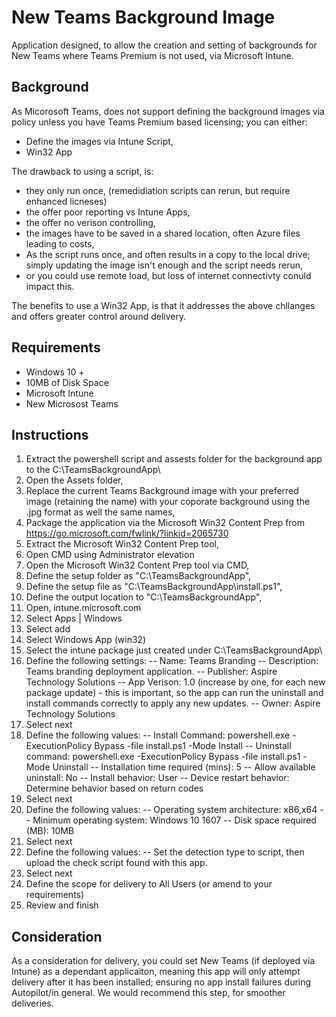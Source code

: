 # New Teams Background Image
Application designed, to allow the creation and setting of backgrounds for New Teams where Teams Premium is not used, via Microsoft Intune. 

## Background
As Micorosoft Teams, does not support defining the background images via policy unless you have Teams Premium based licensing; you can either:
- Define the images via Intune Script,
- Win32 App

The drawback to using a script, is:
- they only run once, (remedidiation scripts can rerun, but require enhanced licneses)
- the offer poor reporting vs Intune Apps,
- the offer no verison controlling,
- the images have to be saved in a shared location, often Azure files leading to costs,
- As the script runs once, and often results in a copy to the local drive; simply updating the image isn't enough and the script needs rerun,
- or you could use remote load, but loss of internet connectivty conuld impact this.

The benefits to use a Win32 App, is that it addresses the above chllanges and offers greater control around delivery. 

## Requirements
- Windows 10 +
- 10MB of Disk Space
- Microsoft Intune
- New Microsost Teams

## Instructions

1. Extract the powershell script and assests folder for the background app to the C:\TeamsBackgroundApp\
2. Open the Assets folder,
3. Replace the current Teams Background image with your preferred image (retaining the name) with your coporate background using the .jpg format as well the same names,
4. Package the application via the Microsoft Win32 Content Prep from https://go.microsoft.com/fwlink/?linkid=2065730
5. Extract the Microsoft Win32 Content Prep tool,
6. Open CMD using Administrator elevation
7. Open the Microsoft Win32 Content Prep tool via CMD,
8. Define the setup folder as "C:\TeamsBackgroundApp",
9. Define the setup file as "C:\TeamsBackgroundApp\install.ps1",
10. Define the output location to "C:\TeamsBackgroundApp",
11. Open, intune.microsoft.com
12. Select Apps | Windows
13. Select add
14. Select Windows App (win32)
15. Select the intune package just created under C:\TeamsBackgroundApp\
16. Define the following settings:
-- Name: Teams Branding
-- Description: Teams branding deployment application.
-- Publisher: Aspire Technology Solutions
-- App Verison: 1.0 (increase by one, for each new package update) - this is important, so the app can run the uninstall and install commands correctly to apply any new updates.
-- Owner: Aspire Technology Solutions
17. Select next
18. Define the following values:
-- Install Command: powershell.exe -ExecutionPolicy Bypass -file install.ps1 -Mode Install
-- Uninstall command: powershell.exe -ExecutionPolicy Bypass -file install.ps1 -Mode Uninstall
-- Installation time required (mins): 5
-- Allow available uninstall: No
-- Install behavior: User
-- Device restart behavior: Determine behavior based on return codes
19. Select next
20. Define the following values:
-- Operating system architecture: x86,x64
-- Minimum operating system: Windows 10 1607
-- Disk space required (MB): 10MB
21. Select next
22. Define the following values:
-- Set the detection type to script, then upload the check script found with this app.
24. Select next
25. Define the scope for delivery to All Users (or amend to your requirements)
26. Review and finish

## Consideration
As a consideration for delivery, you could set New Teams (if deployed via Intune) as a dependant applicaiton, meaning this app will only attempt delivery after it has been installed; ensuring no app install failures during Autopilot/in general. We would recommend this step, for smoother deliveries.
